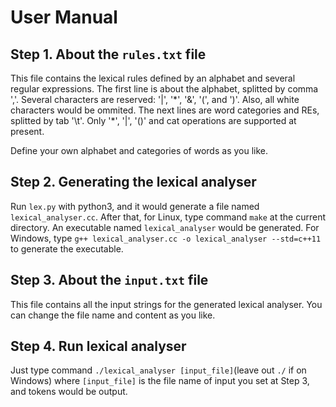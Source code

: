 # User Manual

## Step 1. About the `rules.txt` file
This file contains the lexical rules defined by an alphabet and several 
regular expressions. The first line is about the alphabet, splitted by 
comma ','. Several characters are reserved: '|', '\*', '&', '(', and ')'.
Also, all white characters would be ommited. The next lines are word 
categories and REs, splitted by tab '\t'. Only '\*', '|', '()' and cat 
operations are supported at present. 

Define your own alphabet and categories of words as you like.

## Step 2. Generating the lexical analyser
Run `lex.py` with python3, and it would generate a file named 
`lexical_analyser.cc`. After that, for Linux, type command `make` at 
the current directory. An executable named `lexical_analyser` would be 
generated. For Windows, type 
`g++ lexical_analyser.cc -o lexical_analyser --std=c++11` to generate 
the executable.

## Step 3. About the `input.txt` file
This file contains all the input strings for the generated lexical analyser.
You can change the file name and content as you like.

## Step 4. Run lexical analyser
Just type command `./lexical_analyser [input_file]`(leave out `./` if on Windows) 
where `[input_file]` is the file name of input you set at Step 3, and tokens 
would be output.

